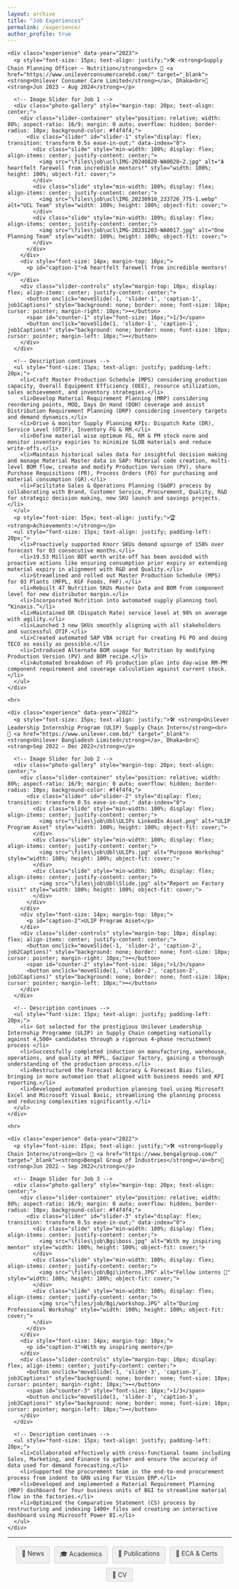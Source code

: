 ```yaml
---
layout: archive
title: "Job Experiences"
permalink: /experience/
author_profile: true
---
```


<div class="main-content">
  <div id="experience">
    <!-- <h2 style="text-align: left; font-size: 18px; font-weight: bold;">EXPERIENCES</h2> -->

    <div class="experience" data-year="2023">
      <p style="font-size: 15px; text-align: justify;">🛠 <strong>Supply Chain Planning Officer – Nutrition</strong><br> 🏢 <a href="https://www.unileverconsumercarebd.com/" target="_blank"><strong>Unilever Consumer Care Limited</strong></a>, Dhaka<br>📅 <strong>Jun 2023 – Aug 2024</strong></p>

      <!-- Image Slider for Job 1 -->
      <div class="photo-gallery" style="margin-top: 20px; text-align: center;">
        <div class="slider-container" style="position: relative; width: 80%; aspect-ratio: 16/9; margin: 0 auto; overflow: hidden; border-radius: 10px; background-color: #f4f4f4;">
          <div class="slider" id="slider-1" style="display: flex; transition: transform 0.5s ease-in-out;" data-index="0">
            <div class="slide" style="min-width: 100%; display: flex; align-items: center; justify-content: center;">
              <img src="\files\job\ucl\IMG-20240820-WA0028~2.jpg" alt="A heartfelt farewell from incredible mentors!" style="width: 100%; height: 100%; object-fit: cover;">
            </div>
            <div class="slide" style="min-width: 100%; display: flex; align-items: center; justify-content: center;">
              <img src="\files\job\ucl\IMG_20230910_233726_775-1.webp" alt="UCL Team" style="width: 100%; height: 100%; object-fit: cover;">
            </div>
            <div class="slide" style="min-width: 100%; display: flex; align-items: center; justify-content: center;">
              <img src="\files\job\ucl\IMG-20231203-WA0017.jpg" alt="One Planning Team" style="width: 100%; height: 100%; object-fit: cover;">
            </div>
          </div>
        </div>
        <div style="font-size: 14px; margin-top: 10px;">
          <p id="caption-1">A heartfelt farewell from incredible mentors!</p>
        </div>
        <div class="slider-controls" style="margin-top: 10px; display: flex; align-items: center; justify-content: center;">
          <button onclick="moveSlide(-1, 'slider-1', 'caption-1', job1Captions)" style="background: none; border: none; font-size: 18px; cursor: pointer; margin-right: 10px;">⬅️</button>
          <span id="counter-1" style="font-size: 16px;">1/3</span>
          <button onclick="moveSlide(1, 'slider-1', 'caption-1', job1Captions)" style="background: none; border: none; font-size: 18px; cursor: pointer; margin-left: 10px;">➡️</button>
        </div>
      </div>

      <!-- Description continues -->
      <ul style="font-size: 15px; text-align: justify; padding-left: 20px;">
        <li>Craft Master Production Schedule (MPS) considering production capacity, Overall Equipment Efficiency (OEE), resource utilization, sales achievement, and inventory strategies.</li>
        <li>Develop Material Requirement Planning (MRP) considering reordering points, MOQ, Days On Hand (DOH) coverage and assist Distribution Requirement Planning (DRP) considering inventory targets and demand dynamics.</li>
        <li>Drive & monitor Supply Planning KPIs: Dispatch Rate (DR), Service Level (OTIF), Inventory FG & RM.</li>
        <li>Define material wise optimum FG, RM & PM stock norm and monitor inventory expiries to minimize SLOB materials and reduce write-offs.</li>
        <li>Maintain historical sales data for insightful decision making and manage Material Master data in SAP: Material code creation, multi-level BOM flow, create and modify Production Version (PV), share Purchase Requisitions (PR), Process Orders (PO) for purchasing and material consumption (GR).</li>
        <li>Facilitate Sales & Operations Planning (S&OP) process by collaborating with Brand, Customer Service, Procurement, Quality, R&D for strategic decision making, new SKU launch and savings projects.</li>
      </ul>
      <p style="font-size: 15px; text-align: justify;">🏆 <strong>Achievements:</strong></p>
      <ul style="font-size: 15px; text-align: justify; padding-left: 20px;">
        <li>Proactively supported Knorr SKUs demand upsurge of 158% over forecast for 03 consecutive months.</li>
        <li>19.53 Million BDT worth write-off has been avoided with proactive actions like ensuring consumption prior expiry or extending material expiry in alignment with R&D and Quality.</li>
        <li>Streamlined and rolled out Master Production Schedule (MPS) for 03 Plants (MFPL, KGF Foods, FHF).</li>
        <li>Rebuilt 47 Nutrition SKUs Master Data and BOM from component level for new distributor margin.</li>
        <li>Incorporated Nutrition into automated supply planning tool “Kinaxis.”</li>
        <li>Maintained DR (Dispatch Rate) service level at 98% on average with agility.</li>
        <li>Launched 3 new SKUs smoothly aligning with all stakeholders and successful OTIF.</li>
        <li>Created automated SAP VBA script for creating FG PO and doing TECO as easily as possible.</li>
        <li>Introduced Alternate BOM usage for Nutrition by modifying Production Version (PV) and BOM recipe.</li>
        <li>Automated breakdown of FG production plan into day-wise RM-PM component requirement and coverage calculation against current stock.</li>
      </ul>
    </div>

    <hr>

    <div class="experience" data-year="2022">
      <p style="font-size: 15px; text-align: justify;">🛠 <strong>Unilever Leadership Internship Program (ULIP) Supply Chain Intern</strong><br> 🏢 <a href="https://www.unilever.com.bd/" target="_blank"><strong>Unilever Bangladesh Limited</strong></a>, Dhaka<br>📅 <strong>Sep 2022 – Dec 2022</strong></p>

      <!-- Image Slider for Job 2 -->
      <div class="photo-gallery" style="margin-top: 20px; text-align: center;">
        <div class="slider-container" style="position: relative; width: 80%; aspect-ratio: 16/9; margin: 0 auto; overflow: hidden; border-radius: 10px; background-color: #f4f4f4;">
          <div class="slider" id="slider-2" style="display: flex; transition: transform 0.5s ease-in-out;" data-index="0">
            <div class="slide" style="min-width: 100%; display: flex; align-items: center; justify-content: center;">
              <img src="\files\job\Ubl\ULIPs LinkedIn Asset.png" alt="ULIP Program Asset" style="width: 100%; height: 100%; object-fit: cover;">
            </div>
            <div class="slide" style="min-width: 100%; display: flex; align-items: center; justify-content: center;">
              <img src="\files\job\Ubl\ULIPs.jpg" alt="Purpose Workshop" style="width: 100%; height: 100%; object-fit: cover;">
            </div>
            <div class="slide" style="min-width: 100%; display: flex; align-items: center; justify-content: center;">
              <img src="\files\job\Ubl\Slide.jpg" alt="Report on Factory visit" style="width: 100%; height: 100%; object-fit: cover;">
            </div>
          </div>
        </div>
        <div style="font-size: 14px; margin-top: 10px;">
          <p id="caption-2">ULIP Program Asset</p>
        </div>
        <div class="slider-controls" style="margin-top: 10px; display: flex; align-items: center; justify-content: center;">
          <button onclick="moveSlide(-1, 'slider-2', 'caption-2', job2Captions)" style="background: none; border: none; font-size: 18px; cursor: pointer; margin-right: 10px;">⬅️</button>
          <span id="counter-2" style="font-size: 16px;">1/3</span>
          <button onclick="moveSlide(1, 'slider-2', 'caption-2', job2Captions)" style="background: none; border: none; font-size: 18px; cursor: pointer; margin-left: 10px;">➡️</button>
        </div>
      </div>

      <!-- Description continues -->
      <ul style="font-size: 15px; text-align: justify; padding-left: 20px;">
        <li> Got selected for the prestigious Unilever Leadership Internship Programme (ULIP) in Supply Chain competing nationally against 4,500+ candidates through a rigorous 4-phase recruitment process </li>
        <li>Successfully completed induction on manufacturing, warehouse, operations, and quality at MFPL, Gazipur factory, gaining a thorough understanding of the production process.</li>
        <li>Restructured the Forecast Accuracy & Forecast Bias files, bringing in more automation that aligned with business needs and KPI reporting.</li>
        <li>Developed automated production planning tool using Microsoft Excel and Microsoft Visual Basic, streamlining the planning process and reducing complexities significantly.</li>
      </ul>
    </div>

    <hr>

    <div class="experience" data-year="2022">
      <p style="font-size: 15px; text-align: justify;">🛠 <strong>Supply Chain Intern</strong><br> 🏢 <a href="https://www.bengalgroup.com/" target="_blank"><strong>Bengal Group of Industries</strong></a><br>📅 <strong>Jun 2022 – Sep 2022</strong></p>

      <!-- Image Slider for Job 3 -->
      <div class="photo-gallery" style="margin-top: 20px; text-align: center;">
        <div class="slider-container" style="position: relative; width: 80%; aspect-ratio: 16/9; margin: 0 auto; overflow: hidden; border-radius: 10px; background-color: #f4f4f4;">
          <div class="slider" id="slider-3" style="display: flex; transition: transform 0.5s ease-in-out;" data-index="0">
            <div class="slide" style="min-width: 100%; display: flex; align-items: center; justify-content: center;">
              <img src="\files\job\Bgi\boss.jpg" alt="With my inspiring mentor" style="width: 100%; height: 100%; object-fit: cover;">
            </div>
            <div class="slide" style="min-width: 100%; display: flex; align-items: center; justify-content: center;">
              <img src="\files\job\Bgi\interns.JPG" alt="Fellow interns 🍵" style="width: 100%; height: 100%; object-fit: cover;">
            </div>
            <div class="slide" style="min-width: 100%; display: flex; align-items: center; justify-content: center;">
              <img src="\files/job/Bgi/workshop.JPG" alt="During Professional Workshop" style="width: 100%; height: 100%; object-fit: cover;">
            </div>
          </div>
        </div>
        <div style="font-size: 14px; margin-top: 10px;">
          <p id="caption-3">With my inspiring mentor</p>
        </div>
        <div class="slider-controls" style="margin-top: 10px; display: flex; align-items: center; justify-content: center;">
          <button onclick="moveSlide(-1, 'slider-3', 'caption-3', job3Captions)" style="background: none; border: none; font-size: 18px; cursor: pointer; margin-right: 10px;">⬅️</button>
          <span id="counter-3" style="font-size: 16px;">1/3</span>
          <button onclick="moveSlide(1, 'slider-3', 'caption-3', job3Captions)" style="background: none; border: none; font-size: 18px; cursor: pointer; margin-left: 10px;">➡️</button>
        </div>
      </div>

      <!-- Description continues -->
      <ul style="font-size: 15px; text-align: justify; padding-left: 20px;">
        <li>Collaborated effectively with cross-functional teams including Sales, Marketing, and Finance to gather and ensure the accuracy of data used for demand forecasting.</li>
        <li>Supported the procurement team in the end-to-end procurement process from indent to GRN using Far Vision ERP.</li>
        <li>Developed and implemented a Material Requirement Planning (MRP) dashboard for four business units of BGI to streamline material flow in the factories.</li>
        <li>Optimized the Comparative Statement (CS) process by restructuring and indexing 1400+ files and creating an interactive dashboard using Microsoft Power BI.</li>
      </ul>
    </div>
  </div>
</div>

<hr>

<div style="display: flex; justify-content: center; gap: 10px; flex-wrap: wrap; margin: 20px 0;">
  <a href="/news/" style="padding: 6px 12px; text-decoration: none; background: #f0f0f0; color: #333; border-radius: 3px; font-size: 14px; transition: all 0.3s; border: 1px solid #ccc;">📢 News</a>
  <a href="/academics/" style="padding: 6px 12px; text-decoration: none; background: #f0f0f0; color: #333; border-radius: 3px; font-size: 14px; transition: all 0.3s; border: 1px solid #ccc;">🎓 Academics</a>
  <a href="/publications/" style="padding: 6px 12px; text-decoration: none; background: #f0f0f0; color: #333; border-radius: 3px; font-size: 14px; transition: all 0.3s; border: 1px solid #ccc;">📝 Publications</a>
  <a href="/eca-certifications/" style="padding: 6px 12px; text-decoration: none; background: #f0f0f0; color: #333; border-radius: 3px; font-size: 14px; transition: all 0.3s; border: 1px solid #ccc;">🐾 ECA & Certs</a>
  <a href="/files/GM_Iqbal_Academic_CV.pdf" style="padding: 6px 12px; text-decoration: none; background: #f0f0f0; color: #333; border-radius: 3px; font-size: 14px; transition: all 0.3s; border: 1px solid #ccc;">🔖 CV</a>
</div>

<div id="imageModal" style="display: none; position: fixed; top: 0; left: 0; width: 100%; height: 100%; background-color: rgba(0, 0, 0, 0.8); z-index: 1000; align-items: center; justify-content: center;">
  <span style="position: absolute; top: 20px; right: 30px; font-size: 30px; color: white; cursor: pointer;" onclick="closeModal()">&times;</span>
  <img id="modalImage" src="" style="max-width: 90%; max-height: 90%; border-radius: 10px;">
</div>

<script>
let job1Captions = ["A heartfelt farewell from incredible mentors!", "UCL Team", "One Planning Team"];
let job2Captions = ["ULIP Program Asset", "Purpose Workshop", "Report on Factory visit"];
let job3Captions = ["With my inspiring mentor", "Fellow interns 🍵", "During Professional Workshop"];

function moveSlide(direction, sliderId, captionId, captions) {
  const slider = document.getElementById(sliderId);
  const slides = slider.children;
  let currentIndex = parseInt(slider.getAttribute('data-index')) || 0;
  const newIndex = (currentIndex + direction + slides.length) % slides.length;
  slider.style.transform = `translateX(-${newIndex * 100}%)`;
  slider.setAttribute('data-index', newIndex);
  document.getElementById(captionId).textContent = captions[newIndex];
  document.getElementById(`counter-${sliderId.split('-')[1]}`).textContent = `${newIndex + 1}/${slides.length}`;
}

function enlargeImage(src) {
  const modal = document.getElementById('imageModal');
  const modalImage = document.getElementById('modalImage');
  modal.style.display = 'flex';
  modalImage.src = src;
}

function closeModal() {
  const modal = document.getElementById('imageModal');
  modal.style.display = 'none';
}
</script>
